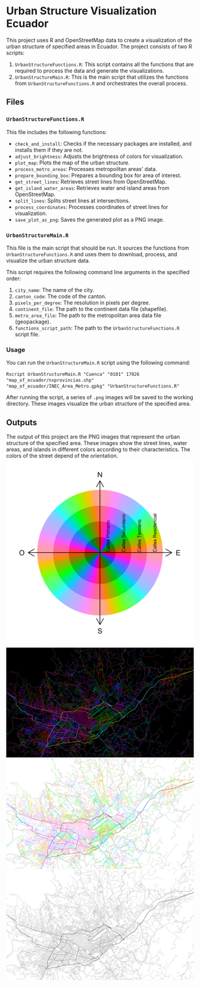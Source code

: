 # Urban Structure Visualization Ecuador

This project uses R and OpenStreetMap data to create a visualization of the urban structure of specified areas in Ecuador. The project consists of two R scripts:

1. `UrbanStructureFunctions.R`: This script contains all the functions that are required to process the data and generate the visualizations.
2. `UrbanStructureMain.R`: This is the main script that utilizes the functions from `UrbanStructureFunctions.R` and orchestrates the overall process.

## Files

### `UrbanStructureFunctions.R`

This file includes the following functions:

- `check_and_install`: Checks if the necessary packages are installed, and installs them if they are not.
- `adjust_brightness`: Adjusts the brightness of colors for visualization.
- `plot_map`: Plots the map of the urban structure.
- `process_metro_areas`: Processes metropolitan areas' data.
- `prepare_bounding_box`: Prepares a bounding box for area of interest.
- `get_street_lines`: Retrieves street lines from OpenStreetMap.
- `get_island_water_areas`: Retrieves water and island areas from OpenStreetMap.
- `split_lines`: Splits street lines at intersections.
- `process_coordinates`: Processes coordinates of street lines for visualization.
- `save_plot_as_png`: Saves the generated plot as a PNG image.

### `UrbanStructureMain.R`

This file is the main script that should be run. It sources the functions from `UrbanStructureFunctions.R` and uses them to download, process, and visualize the urban structure data.

This script requires the following command line arguments in the specified order:

1. `city_name`: The name of the city.
2. `canton_code`: The code of the canton.
3. `pixels_per_degree`: The resolution in pixels per degree.
4. `continent_file`: The path to the continent data file (shapefile).
5. `metro_area_file`: The path to the metropolitan area data file (geopackage).
6. `functions_script_path`: The path to the `UrbanStructureFunctions.R` script file.

### Usage

You can run the `UrbanStructureMain.R` script using the following command:

``` shell
Rscript UrbanStructureMain.R "Cuenca" "0101" 17026 "map_of_ecuador/nxprovincias.shp" "map_of_ecuador/INEC_Area_Metro.gpkg" "UrbanStructureFunctions.R"
```
After running the script, a series of `.png` images will be saved to the working directory. These images visualize the urban structure of the specified area.

## Outputs

The output of this project are the PNG images that represent the urban structure of the specified area. These images show the street lines, water areas, and islands in different colors according to their characteristics. The colors of the street depend of the orientation.
![Urban Structure Visualization](outputs/Brujula1.png)
![Urban Structure Visualization](outputs/Cuenca_01.png)
![Urban Structure Visualization](outputs/Cuenca_02.png)
![Urban Structure Visualization](outputs/Cuenca_03.png)
